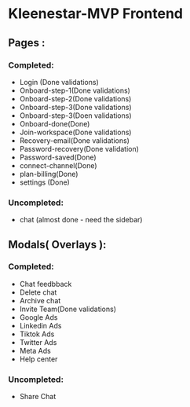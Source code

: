 # Kleenestar-MVP Frontend

## Pages :

### Completed:

-   Login (Done validations)
-   Onboard-step-1(Done validations)
-   Onboard-step-2(Done validations)
-   Onboard-step-3(Done validations)
-   Onboard-step-3(Doen validations)
-   Onboard-done(Done)
-   Join-workspace(Done validations)
-   Recovery-email(Done validations)
-   Password-recovery(Done validation)
-   Password-saved(Done)
-   connect-channel(Done)
-   plan-billing(Done)
-   settings (Done)

### Uncompleted:

-   chat (almost done - need the sidebar)

## Modals( Overlays ):

### Completed:

-   Chat feedbback
-   Delete chat
-   Archive chat
-   Invite Team(Done validations)
-   Google Ads
-   Linkedin Ads
-   Tiktok Ads
-   Twitter Ads
-   Meta Ads
-   Help center

### Uncompleted:

-   Share Chat
